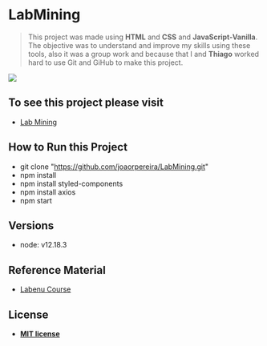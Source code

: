 # LabMining

> This project was made using **HTML** and **CSS** and **JavaScript-Vanilla**. The objective was to understand and improve my skills using these tools, also it was a group work and because that I and **Thiago** worked hard to use Git and GiHub to make this project.

![](lab-mining.gif)

## To see this project please visit

- <a href="https://joaorpereira.github.io/LabMining/" target="_blank">Lab Mining</a>

## How to Run this Project

- git clone "https://github.com/joaorpereira/LabMining.git"
- npm install
- npm install styled-components
- npm install axios
- npm start

## Versions

- node: v12.18.3

## Reference Material

- <a href="https://www.labenu.com.br/" target="_blank">Labenu Course</a>

## License

- **[MIT license](http://opensource.org/licenses/mit-license.php)**

